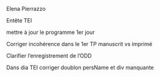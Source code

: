 Elena Pierrazzo

Entête TEI



mettre à jour le programme 1er jour

Corriger incohérence dans le 1er TP manuscrit vs imprimé

Clarifier l’enregistrement de l’ODD

Dans dia TEI corriger doublon persName et div manquante

